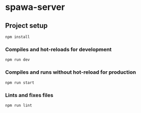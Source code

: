 # spawa-server

## Project setup
```
npm install
```

### Compiles and hot-reloads for development
```
npm run dev
```

### Compiles and runs without hot-reload for production
```
npm run start
```

### Lints and fixes files
```
npm run lint
```
